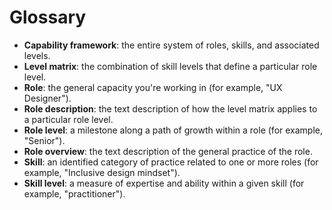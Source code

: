 # Glossary

- **Capability framework**: the entire system of roles, skills, and associated levels.
- **Level matrix**: the combination of skill levels that define a particular role level.
- **Role**: the general capacity you're working in (for example, "UX Designer").
- **Role description**: the text description of how the level matrix applies to a particular role level.
- **Role level**: a milestone along a path of growth within a role (for example, "Senior").
- **Role overview**: the text description of the general practice of the role.
- **Skill**: an identified category of practice related to one or more roles (for example, "Inclusive design mindset").
- **Skill level**: a measure of expertise and ability within a given skill (for example, "practitioner").

